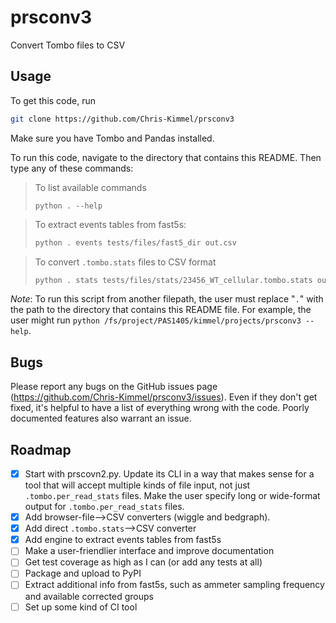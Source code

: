 # prsconv3
Convert Tombo files to CSV

## Usage

To get this code, run
```bash
git clone https://github.com/Chris-Kimmel/prsconv3
```
Make sure you have Tombo and Pandas installed.

To run this code, navigate to the directory that contains this README. Then type any of these commands:

> To list available commands
> ```
> python . --help
> ```

> To extract events tables from fast5s:
> ```bash
> python . events tests/files/fast5_dir out.csv
> ```

> To convert `.tombo.stats` files to CSV format
> ```bash
> python . stats tests/files/stats/23456_WT_cellular.tombo.stats out.csv
> ```

_Note_: To run this script from another filepath, the user must replace "`.`" with the path to the directory that contains this README file. For example, the user might run `python /fs/project/PAS1405/kimmel/projects/prsconv3 --help`.

## Bugs

Please report any bugs on the GitHub issues page (https://github.com/Chris-Kimmel/prsconv3/issues). Even if they don't get fixed, it's helpful to have a list of everything wrong with the code. Poorly documented features also warrant an issue.

## Roadmap
- [x] Start with prscovn2.py. Update its CLI in a way that makes sense for a tool that will accept multiple kinds of file input, not just `.tombo.per_read_stats` files. Make the user specify long or wide-format output for `.tombo.per_read_stats` files.
- [x] Add browser-file-->CSV converters (wiggle and bedgraph).
- [x] Add direct `.tombo.stats`-->CSV converter
- [x] Add engine to extract events tables from fast5s
- [ ] Make a user-friendlier interface and improve documentation
- [ ] Get test coverage as high as I can (or add any tests at all)
- [ ] Package and upload to PyPI
- [ ] Extract additional info from fast5s, such as ammeter sampling frequency and available corrected groups
- [ ] Set up some kind of CI tool
